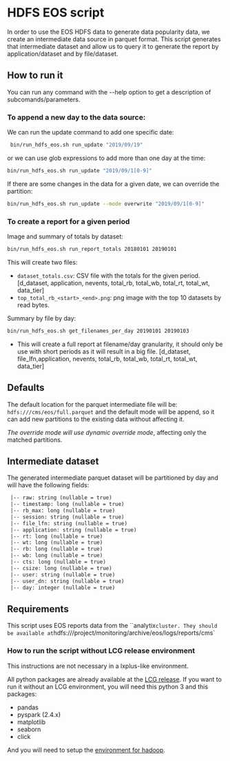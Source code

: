 # HDFS EOS script

In order to use the EOS HDFS data to generate data popularity data, we create an intermediate data source in parquet format. This script generates that intermediate dataset and allow us to query it to generate the report by application/dataset and by file/dataset. 

## How to run it

You can run any command with the --help option to get a description of subcomands/parameters. 

### To append a new day to the data source:

We can run the update command to add one specific date:

```bash
 bin/run_hdfs_eos.sh run_update "2019/09/19"
```

or we can use glob expressions to add more than one day at the time: 

```bash
bin/run_hdfs_eos.sh run_update "2019/09/1[0-9]"
```

If there are some changes in the data for a given date, we can override the partition: 

```bash
bin/run_hdfs_eos.sh run_update --mode overwrite "2019/09/1[0-9]"
```

### To create a report for a given period

Image and summary of totals by dataset:

```bash
bin/run_hdfs_eos.sh run_report_totals 20180101 20190101
```

This will create two files:

- `dataset_totals.csv`:  CSV file with the totals for the given period. [d_dataset, application, nevents, total_rb, total_wb, total_rt, total_wt, data_tier]
- `top_total_rb_<start>_<end>.png`: png image with the top 10 datasets by read bytes. 

Summary by file by day:

```bash
bin/run_hdfs_eos.sh get_filenames_per_day 20190101 20190103
```

- This will create a full report at filename/day granularity, it should only be use with short periods as it will result in a big file. [d_dataset, file_lfn,application, nevents, total_rb, total_wb, total_rt, total_wt, data_tier]

## Defaults

The default location for the parquet intermediate file will be: `hdfs:///cms/eos/full.parquet` and the default mode will be append, so it can add new partitions to the existing data without affecting it.

 *The override mode will use dynamic override mode*, affecting only the matched partitions. 

## Intermediate dataset

The generated intermediate parquet dataset will be partitioned by day and will have the following fields:

```reStructuredText
 |-- raw: string (nullable = true)
 |-- timestamp: long (nullable = true)
 |-- rb_max: long (nullable = true)
 |-- session: string (nullable = true)
 |-- file_lfn: string (nullable = true)
 |-- application: string (nullable = true)
 |-- rt: long (nullable = true)
 |-- wt: long (nullable = true)
 |-- rb: long (nullable = true)
 |-- wb: long (nullable = true)
 |-- cts: long (nullable = true)
 |-- csize: long (nullable = true)
 |-- user: string (nullable = true)
 |-- user_dn: string (nullable = true)
 |-- day: integer (nullable = true)
```



## Requirements

This script uses EOS reports data from the ``analytix` cluster. They should be available at `hdfs:///project/monitoring/archive/eos/logs/reports/cms`

### How to run the script without LCG release environment

This instructions are not necessary in a lxplus-like environment.

All python packages are already available at the [LCG release]( http://lcginfo.cern.ch/release/96python3/ ). If you want to run it without an LCG environment, you will need this python 3 and this packages:

- pandas
- pyspark (2.4.x)
- matplotlib
- seaborn
- click

And you will need to setup the [environment for hadoop]( https://cern.service-now.com/service-portal/article.do?n=KB0004426 ). 

